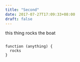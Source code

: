 ```yaml
---
title: "Second"
date: 2017-07-27T17:09:33+08:00
draft: false
---
```


this thing rocks the boat

~~~

function (anything) {
  rocks
}

~~~

